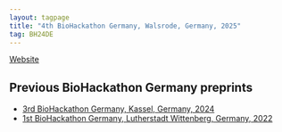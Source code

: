 ```yaml
---
layout: tagpage
title: "4th BioHackathon Germany, Walsrode, Germany, 2025"
tag: BH24DE
---
```


[Website](https://www.denbi.de/de-nbi-events/1840-4th-biohackathon-germany)

## Previous BioHackathon Germany preprints

* [3rd BioHackathon Germany, Kassel, Germany, 2024](https://index.biohackrxiv.org/tag/BH24DE)
* [1st BioHackathon Germany, Lutherstadt Wittenberg, Germany, 2022](https://index.biohackrxiv.org/tag/BH22DE)
